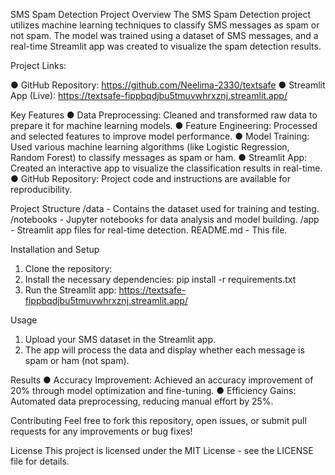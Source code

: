SMS Spam Detection Project
Overview
The SMS Spam Detection project utilizes machine learning techniques to classify SMS messages as spam or not spam. The model was trained using a dataset of SMS messages, and a real-time Streamlit app was created to visualize the spam detection results.

Project Links:

● GitHub Repository: https://github.com/Neelima-2330/textsafe
● Streamlit App (Live): https://textsafe-fippbqdjbu5tmuvwhrxznj.streamlit.app/

Key Features
● Data Preprocessing: Cleaned and transformed raw data to prepare it for machine learning models.
● Feature Engineering: Processed and selected features to improve model performance.
● Model Training: Used various machine learning algorithms (like Logistic Regression, Random Forest) to classify messages as spam or ham.
● Streamlit App: Created an interactive app to visualize the classification results in real-time.
● GitHub Repository: Project code and instructions are available for reproducibility.

Project Structure
/data                 - Contains the dataset used for training and testing.
/notebooks            - Jupyter notebooks for data analysis and model building.
/app                  - Streamlit app files for real-time detection.
README.md            - This file.

Installation and Setup
1. Clone the repository:
2. Install the necessary dependencies: pip install -r requirements.txt
3. Run the Streamlit app: https://textsafe-fippbqdjbu5tmuvwhrxznj.streamlit.app/

Usage
1. Upload your SMS dataset in the Streamlit app.
2. The app will process the data and display whether each message is spam or ham (not spam).

Results
● Accuracy Improvement: Achieved an accuracy improvement of 20% through model optimization and fine-tuning.
● Efficiency Gains: Automated data preprocessing, reducing manual effort by 25%.

Contributing
Feel free to fork this repository, open issues, or submit pull requests for any improvements or bug fixes!

License
This project is licensed under the MIT License - see the LICENSE file for details.
